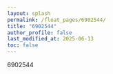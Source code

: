 ```yaml
---
layout: splash
permalink: /float_pages/6902544/
title: "6902544"
author_profile: false
last_modified_at: 2025-06-13
toc: false
---
```

 
6902544
